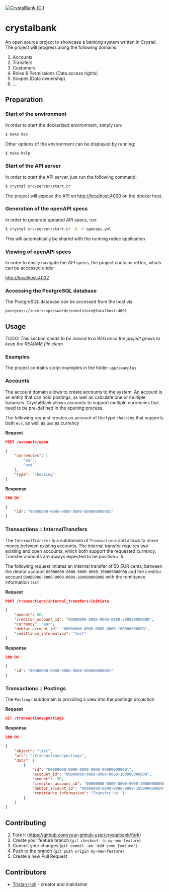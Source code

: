 [![CrystalBank (CI)](https://github.com/Crystal-Bank/crystalbank/actions/workflows/ci.yml/badge.svg)](https://github.com/Crystal-Bank/crystalbank/actions/workflows/ci.yml)

# crystalbank

An open source project to showcase a banking system written in Crystal. The project will progress along the following domains:

1. Accounts
2. Transfers
3. Customers
4. Roles & Permissions (Data access rights)
5. Scopes (Data ownership)
6. ...

## Preparation

### Start of the environment

In order to start the dockerized environment, simply run:
```bash
$ make dev
```

Other options of the environment can be displayed by running:
```bash
$ make help
```

### Start of the API server

In order to start the API server, just run the following command:

```bash
$ crystal src/server/start.cr
```

The project will expose the API on [http://localhost:4000](http://localhost:4000) on the docker host.

### Generation of the openAPI specs

In order to generate updated API specs, run:

```bash 
$ crystal src/server/start.cr -d -f openapi.yml 
```

This will automatically be shared with the running redoc application

### Viewing of openAPI specs

In order to easily navigate the API specs, the project contains reDoc, which can be accessed under 

[http://localhost:4002](http://localhost:4002)

### Accessing the PostgreSQL database

The PostgreSQL database can be accessed from the host via 

`postgres://<user>:<password>/eventstore@localhost:4001`



## Usage

_TODO: This section needs to be moved to a Wiki once the project grows to keep the README file clean_

### Examples

The project contains script examples in the folder `app/examples`

### Accounts

The account domain allows to create accounts to the system. An account is an entity that can hold postings, as well as calculate one or multiple balances. CrystalBank allows accounts to support multiple currencies that need to be pre-defined in the opening process.

The following request creates an account of the type `checking` that supports both `eur`, as well as `usd` as currency


**Request**
```JSON
POST /accounts/open

{
    "currencies": [
        "eur",
        "usd"
    ],
    "type": "checking"
}
```

**Response**

```JSON
200 OK

{
    "id": "00000000-0000-0000-0000-000000000001"
}
```

### Transactions :: InternalTransfers

The `InternalTransfer` is a subdomain of `Transactions` and allows to move money between existing accounts. The internal transfer requires two existing and open accounts, which both support the requested currency. Transfer amounts are always expected to be positive `> 0`

The following request intiates an internal transfer of 50 EUR cents, between the debtor account `00000000-0000-0000-0000-100000000000` and the creditor account `00000000-0000-0000-0000-200000000000` with the remittance information `test`


**Request**
```JSON
POST /transactions/internal_transfers/initiate

{
    "amount": 50,
    "creditor_account_id": "00000000-0000-0000-0000-200000000000",
    "currency": "eur",
    "debtor_account_id": "00000000-0000-0000-0000-100000000000",
    "remittance_information": "test"
}
```

**Response**

```JSON
200 OK

{
    "id": "00000000-0000-0000-0000-900000000001"
}
```

### Transactions :: Postings

The `Postings` subdomain is providing a view into the postings projection

**Request**
```JSON
GET /transactions/postings

```

**Response**

```JSON
200 OK

{
    "object": "list",
    "url": "/transactions/postings",
    "data": [
        {
            "id": "00000000-0000-0000-0000-900000000001",
            "account_id": "00000000-0000-0000-0000-100000000000",
            "amount": -50,
            "creditor_account_id": "00000000-0000-0000-0000-200000000000",
            "debtor_account_id": "00000000-0000-0000-0000-100000000000",
            "remittance_information": "Transfer no: 1"
        }
    ]
}
```


## Contributing

1. Fork it (<https://github.com/your-github-user/crystalbank/fork>)
2. Create your feature branch (`git checkout -b my-new-feature`)
3. Commit your changes (`git commit -am 'Add some feature'`)
4. Push to the branch (`git push origin my-new-feature`)
5. Create a new Pull Request

## Contributors

- [Tristan Holl](https://github.com/tristanholl) - creator and maintainer
